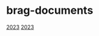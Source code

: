 # brag-documents
[2023](https://github.com/Mrkonxyz/brag-documents/blob/main/2023.md)
[2023](https://github.com/Mrkonxyz/brag-documents/blob/main/2024.md)
